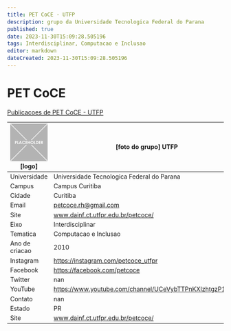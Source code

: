 ```yaml
---
title: PET CoCE - UTFP
description: grupo da Universidade Tecnologica Federal do Parana
published: true
date: 2023-11-30T15:09:28.505196
tags: Interdisciplinar, Computacao e Inclusao
editor: markdown
dateCreated: 2023-11-30T15:09:28.505196
---
```


# PET CoCE

[Publicacoes de PET CoCE - UTFP](/atividade/93PETCoCEUTFP/feed.md)

| ![placeholder.png](/placeholder.png) [logo] | [foto do grupo] UTFP         |
| ------------------------------------------- | ------------------------------------------------- |
| Universidade                                | Universidade Tecnologica Federal do Parana      |
| Campus                                      | Campus Curitiba            |
| Cidade                                      | Curitiba             |
| Email                                       | petcoce.rh@gmail.com             |
| Site                                        | www.dainf.ct.utfpr.edu.br/petcoce/              |
| Eixo                                        | Interdisciplinar              |
| Tematica                                    | Computacao e Inclusao          |
| Ano de criacao                              | 2010        |
| Instagram                                   | https://instagram.com/petcoce_utfpr         |
| Facebook                                    | https://facebook.com/petcoce          |
| Twitter                                     | nan           |
| YouTube                                     | https://www.youtube.com/channel/UCeVybTTPnKXIzhtgzP1fX2A           |
| Contato                                     | nan         |
| Estado                                      |  PR            |
| Site                                        | www.dainf.ct.utfpr.edu.br/petcoce/ |
